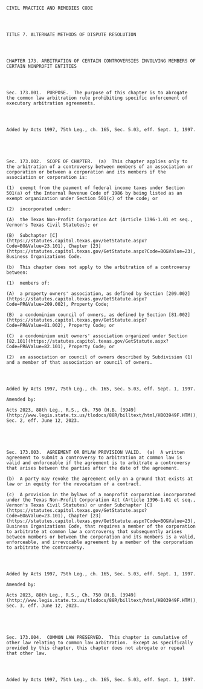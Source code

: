 ﻿
    
    
    	
    					
    
    
    CIVIL PRACTICE AND REMEDIES CODE
    
      
    
    
    TITLE 7. ALTERNATE METHODS OF DISPUTE RESOLUTION
    
      
    
    
    CHAPTER 173. ARBITRATION OF CERTAIN CONTROVERSIES INVOLVING MEMBERS OF CERTAIN NONPROFIT ENTITIES
    
      
    
    
    Sec. 173.001.  PURPOSE.  The purpose of this chapter is to abrogate the common law arbitration rule prohibiting specific enforcement of executory arbitration agreements.
    
    
    
    
    Added by Acts 1997, 75th Leg., ch. 165, Sec. 5.03, eff. Sept. 1, 1997.
    
    
    
    
    
    Sec. 173.002.  SCOPE OF CHAPTER.  (a)  This chapter applies only to the arbitration of a controversy between members of an association or corporation or between a corporation and its members if the association or corporation is:
    
    (1)  exempt from the payment of federal income taxes under Section 501(a) of the Internal Revenue Code of 1986 by being listed as an exempt organization under Section 501(c) of the code; or
    
    (2)  incorporated under:
    
    (A)  the Texas Non-Profit Corporation Act (Article 1396-1.01 et seq., Vernon's Texas Civil Statutes); or
    
    (B)  Subchapter [C](https://statutes.capitol.texas.gov/GetStatute.aspx?Code=BO&Value=23.101), Chapter [23](https://statutes.capitol.texas.gov/GetStatute.aspx?Code=BO&Value=23), Business Organizations Code.
    
    (b)  This chapter does not apply to the arbitration of a controversy between:
    
    (1)  members of:
    
    (A)  a property owners' association, as defined by Section [209.002](https://statutes.capitol.texas.gov/GetStatute.aspx?Code=PR&Value=209.002), Property Code;
    
    (B)  a condominium council of owners, as defined by Section [81.002](https://statutes.capitol.texas.gov/GetStatute.aspx?Code=PR&Value=81.002), Property Code; or
    
    (C)  a condominium unit owners' association organized under Section [82.101](https://statutes.capitol.texas.gov/GetStatute.aspx?Code=PR&Value=82.101), Property Code; or
    
    (2)  an association or council of owners described by Subdivision (1) and a member of that association or council of owners.
    
    
    
    
    Added by Acts 1997, 75th Leg., ch. 165, Sec. 5.03, eff. Sept. 1, 1997.
    
    Amended by: 
    
    Acts 2023, 88th Leg., R.S., Ch. 750 (H.B. [3949](http://www.legis.state.tx.us/tlodocs/88R/billtext/html/HB03949F.HTM)), Sec. 2, eff. June 12, 2023.
    
    
    
    
    
    Sec. 173.003.  AGREEMENT OR BYLAW PROVISION VALID.  (a)  A written agreement to submit a controversy to arbitration at common law is valid and enforceable if the agreement is to arbitrate a controversy that arises between the parties after the date of the agreement.
    
    (b)  A party may revoke the agreement only on a ground that exists at law or in equity for the revocation of a contract.
    
    (c)  A provision in the bylaws of a nonprofit corporation incorporated under the Texas Non-Profit Corporation Act (Article 1396-1.01 et seq., Vernon's Texas Civil Statutes) or under Subchapter [C](https://statutes.capitol.texas.gov/GetStatute.aspx?Code=BO&Value=23.101), Chapter [23](https://statutes.capitol.texas.gov/GetStatute.aspx?Code=BO&Value=23), Business Organizations Code, that requires a member of the corporation to arbitrate at common law a controversy that subsequently arises between members or between the corporation and its members is a valid, enforceable, and irrevocable agreement by a member of the corporation to arbitrate the controversy.
    
    
    
    
    Added by Acts 1997, 75th Leg., ch. 165, Sec. 5.03, eff. Sept. 1, 1997.
    
    Amended by: 
    
    Acts 2023, 88th Leg., R.S., Ch. 750 (H.B. [3949](http://www.legis.state.tx.us/tlodocs/88R/billtext/html/HB03949F.HTM)), Sec. 3, eff. June 12, 2023.
    
    
    
    
    
    Sec. 173.004.  COMMON LAW PRESERVED.  This chapter is cumulative of other law relating to common law arbitration.  Except as specifically provided by this chapter, this chapter does not abrogate or repeal that other law.
    
    
    
    
    Added by Acts 1997, 75th Leg., ch. 165, Sec. 5.03, eff. Sept. 1, 1997.
    
    
    
    
    				
